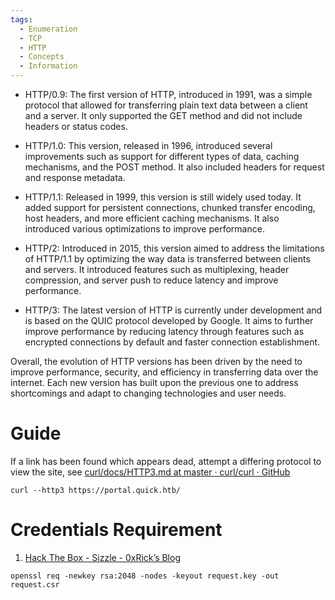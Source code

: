 ```yaml
---
tags:
  - Enumeration
  - TCP
  - HTTP
  - Concepts
  - Information
---
```

- HTTP/0.9: The first version of HTTP, introduced in 1991, was a simple protocol that allowed for transferring plain text data between a client and a server. It only supported the GET method and did not include headers or status codes.

- HTTP/1.0: This version, released in 1996, introduced several improvements such as support for different types of data, caching mechanisms, and the POST method. It also included headers for request and response metadata.

- HTTP/1.1: Released in 1999, this version is still widely used today. It added support for persistent connections, chunked transfer encoding, host headers, and more efficient caching mechanisms. It also introduced various optimizations to improve performance.

- HTTP/2: Introduced in 2015, this version aimed to address the limitations of HTTP/1.1 by optimizing the way data is transferred between clients and servers. It introduced features such as multiplexing, header compression, and server push to reduce latency and improve performance.

- HTTP/3: The latest version of HTTP is currently under development and is based on the QUIC protocol developed by Google. It aims to further improve performance by reducing latency through features such as encrypted connections by default and faster connection establishment.

Overall, the evolution of HTTP versions has been driven by the need to improve performance, security, and efficiency in transferring data over the internet. Each new version has built upon the previous one to address shortcomings and adapt to changing technologies and user needs.

# Guide

If a link has been found which appears dead, attempt a differing protocol to view the site, see [curl/docs/HTTP3.md at master · curl/curl · GitHub](https://github.com/curl/curl/blob/master/docs/HTTP3.md#quiche-version)

`curl --http3 https://portal.quick.htb/`

# Credentials Requirement

1. [Hack The Box - Sizzle - 0xRick’s Blog](https://0xrick.github.io/hack-the-box/sizzle/)

```
openssl req -newkey rsa:2048 -nodes -keyout request.key -out request.csr
```